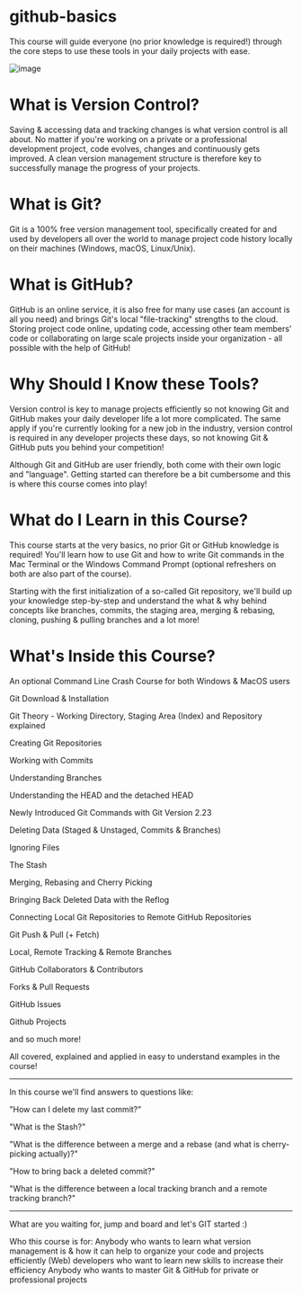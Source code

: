 # github-basics

This course will guide everyone (no prior knowledge is required!) through the core steps to use these tools in your daily projects with ease.

![image](https://user-images.githubusercontent.com/106016019/170534071-75e0eb09-ff30-4c77-bdc1-acb8cd84d390.png)


# What is Version Control?

Saving & accessing data and tracking changes is what version control is all about. No matter if you're working on a private or a professional development project, code evolves, changes and continuously gets improved. A clean version management structure is therefore key to successfully manage the progress of your projects.

# What is Git?

Git is a 100% free version management tool, specifically created for and used by developers all over the world to manage project code history locally on their machines (Windows, macOS, Linux/Unix).

# What is GitHub?

GitHub is an online service, it is also free for many use cases (an account is all you need) and brings Git's local "file-tracking" strengths to the cloud. Storing project code online, updating code, accessing other team members' code or collaborating on large scale projects inside your organization - all possible with the help of GitHub!

# Why Should I Know these Tools?

Version control is key to manage projects efficiently so not knowing Git and GitHub makes your daily developer life a lot more complicated. The same apply if you're currently looking for a new job in the industry, version control is required in any developer projects these days, so not knowing Git & GitHub puts you behind your competition!

Although Git and GitHub are user friendly, both come with their own logic and "language". Getting started can therefore be a bit cumbersome and this is where this course comes into play!

# What do I Learn in this Course?

This course starts at the very basics, no prior Git or GitHub knowledge is required! You'll learn how to use Git and how to write Git commands in the Mac Terminal or the Windows Command Prompt (optional refreshers on both are also part of the course).

Starting with the first initialization of a so-called Git repository, we'll build up your knowledge step-by-step and understand the what & why behind concepts like branches, commits, the staging area, merging & rebasing, cloning, pushing & pulling branches and a lot more!

# What's Inside this Course?

An optional Command Line Crash Course for both Windows & MacOS users

Git Download & Installation

Git Theory - Working Directory, Staging Area (Index) and Repository explained

Creating Git Repositories

Working with Commits

Understanding Branches

Understanding the HEAD and the detached HEAD

Newly Introduced Git Commands with Git Version 2.23

Deleting Data (Staged & Unstaged, Commits & Branches)

Ignoring Files

The Stash

Merging, Rebasing and Cherry Picking

Bringing Back Deleted Data with the Reflog

Connecting Local Git Repositories to Remote GitHub Repositories

Git Push & Pull (+ Fetch)

Local, Remote Tracking & Remote Branches

GitHub Collaborators & Contributors

Forks & Pull Requests

GitHub Issues

Github Projects

and so much more!

All covered, explained and applied in easy to understand examples in the course!

---

In this course we'll find answers to questions like:

"How can I delete my last commit?"

"What is the Stash?"

"What is the difference between a merge and a rebase (and what is cherry-picking actually)?"

"How to bring back a deleted commit?"

"What is the difference between a local tracking branch and a remote tracking branch?"

---

What are you waiting for, jump and board and let's GIT started :)

Who this course is for:
Anybody who wants to learn what version management is & how it can help to organize your code and projects efficiently
(Web) developers who want to learn new skills to increase their efficiency
Anybody who wants to master Git & GitHub for private or professional projects
